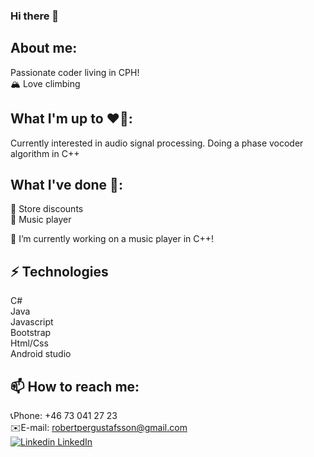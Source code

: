 ### Hi there 👋  

## About me:  
Passionate coder living in CPH!  
🏔️ Love climbing  

## What I'm up to ❤️‍🔥:  
Currently interested in audio signal processing. Doing a phase vocoder algorithm in C++  

## What I've done 🍇:  
🏪 Store discounts    
🎼 Music player

🔭 I’m currently working on a music player in C++!  

## ⚡ Technologies
C#  
Java   
Javascript  
Bootstrap  
Html/Css  
Android studio  

  
## 📫 How to reach me:   
📞Phone: +46 73 041 27 23  
✉️E-mail: robertpergustafsson@gmail.com     
[![Linkedin](https://i.stack.imgur.com/gVE0j.png) LinkedIn](https://www.linkedin.com/in/robert-gustafsson-bba35b1ba/)
&nbsp;


<!--
**carrotunderscore/carrotunderscore** is a ✨ _special_ ✨ repository because its `README.md` (this file) appears on your GitHub profile.

Here are some ideas to get you started:

- 🔭 I’m currently working on ...
- 🌱 I’m currently learning ...
- 👯 I’m looking to collaborate on ...
- 🤔 I’m looking for help with ...
- 💬 Ask me about ...
- 📫 How to reach me: ...
- 😄 Pronouns: ...
- ⚡ Fun fact: ...
-->
